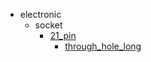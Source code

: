 * electronic
  * socket
    * [21_pin](electronic/socket/21_pin)
      * [through_hole_long](electronic/socket/21_pin/through_hole_long)
